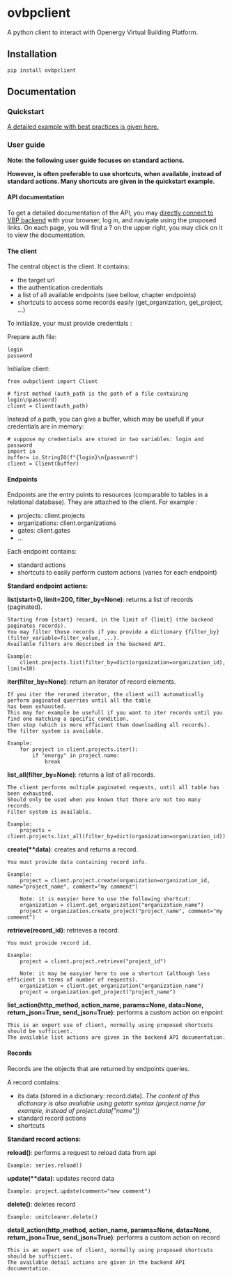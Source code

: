 # ovbpclient

A python client to interact with Openergy Virtual Building Platform.

## Installation

    pip install ovbpclient
    
## Documentation

### Quickstart

[A detailed example with best practices is given here.](doc-users.md)

### User guide

**Note: the following user guide focuses on standard actions.**

**However, is often preferable to use shortcuts, when available, instead of standard actions. Many shortcuts
are given in the quickstart example.**

#### API documentation

To get a detailed documentation of the API, you may [directly connect to VBP backend](https://data.openergy.fr/api/v2) with your browser, log in, and navigate 
using the proposed links. On each page, you will find a ? on the upper right, you may click on it to view 
the documentation.

#### The client

The central object is the client. It contains:
- the target url
- the authentication credentials
- a list of all available endpoints (see bellow, chapter endpoints)
- shortcuts to access some records easily (get_organization, get_project, ...)

To initialize, your must provide credentials :

Prepare auth file:
    
    login
    password

Initialize client:

    from ovbpclient import Client
    
    # first method (auth_path is the path of a file containing login\npassword)
    client = Client(auth_path)
    
Instead of a path, you can give a buffer, which may be usefull if your credentials are in memory:

    # suppose my credentials are stored in two variables: login and password
    import io
    buffer= io.StringIO(f"{login}\n{password")
    client = Client(buffer)
    

#### Endpoints

Endpoints are the entry points to resources (comparable to tables in a relational database). They are attached to
the client. For example :
- projects: client.projects
- organizations: client.organizations
- gates: client.gates
- ...

Each endpoint contains:
- standard actions
- shortcuts to easily perform custom actions (varies for each endpoint)

**Standard endpoint actions:**

**list(start=0, limit=200, filter_by=None)**: returns a list of records (paginated).

    Starting from {start} record, in the limit of {limit} (the backend paginates records).
    You may filter these records if you provide a dictionary {filter_by} (filter_variable=filter_value, ...).
    Available filters are described in the backend API.
    
    Example:
        client.projects.list(filter_by=dict(organization=organization_id), limit=10)
    
**iter(filter_by=None)**: return an iterator of record elements.

    If you iter the reruned iterator, the client will automatically perform paginated querries until all the table 
    has been exhausted.
    This may for example be usefull if you want to iter records until you find one matching a specific condition, 
    then stop (which is more efficient than downloading all records).
    The filter system is available.
    
    Example:
        for project in client.projects.iter():
            if "energy" in project.name:
                break

**list_all(filter_by=None)**: returns a list of all records.

    The client performs multiple paginated requests, until all table has been exhausted.
    Should only be used when you known that there are not too many records.
    Filter system is available.
    
    Example:
        projects = client.projects.list_all(filter_by=dict(organization=organization_id))
    
**create(\*\*data)**: creates and returns a record.
    
    You must provide data containing record info.
    
    Example:
        project = client.project.create(organization=organization_id, name="project_name", comment="my comment")
        
        Note: it is easyier here to use the following shortcut:
        organization = client.get_organization("organization_name")
        project = organization.create_project("project_name", comment="my comment")
        
        
**retrieve(record_id)**: retrieves a record.

    You must provide record id.
    
    Example:
        project = client.project.retrieve("project_id")
        
        Note: it may be easyier here to use a shortcut (although less efficient in terms of number of requests).
        organization = client.get_organization("organization_name")
        project = organization.get_project("project_name")

**list_action(http_method, action_name, params=None, data=None, return_json=True, send_json=True)**: performs a custom action on enpoint

    This is an expert use of client, normally using proposed shortcuts should be sufficient.
    The available list actions are given in the backend API documentation.

#### Records

Records are the objects that are returned by endpoints queries.

A record contains:
- its data (stored in a dictionary: record.data). 
*The content of this dictionary is also available using getattr syntax (project.name for example, instead of project.data["name"])*
- standard record actions
- shortcuts


**Standard record actions:**

**reload()**: performs a request to reload data from api

    Example: series.reload()
    
    
**update(\*\*data)**: updates record data

    Example: project.update(comment="new comment")
    
**delete()**: deletes record

    Example: unitcleaner.delete()
    
**detail_action(http_method, action_name, params=None, data=None, return_json=True, send_json=True)**: 
performs a custom action on record

    This is an expert use of client, normally using proposed shortcuts should be sufficient.
    The available detail actions are given in the backend API documentation.
